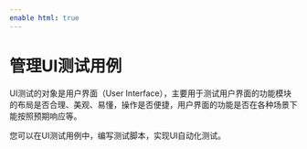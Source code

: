 ```yaml
---
enable html: true
---
```

# 管理UI测试用例

UI测试的对象是用户界面（User Interface），主要用于测试用户界面的功能模块的布局是否合理、美观、易懂，操作是否便捷，用户界面的功能是否在各种场景下能按照预期响应等。

您可以在UI测试用例中，编写测试脚本，实现UI自动化测试。